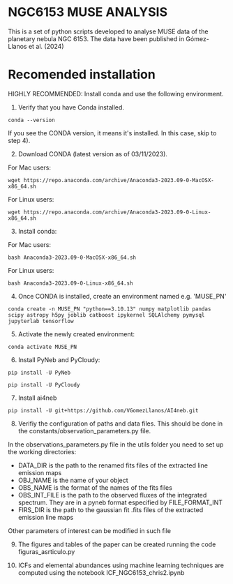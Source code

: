# NGC6153 MUSE ANALYSIS 

This is a set of python scripts developed to analyse MUSE data of the planetary nebula NGC 6153. The data have been published in Gómez-Llanos et al. (2024)

# Recomended installation

HIGHLY RECOMMENDED: Install conda and use the following environment.

1) Verify that you have Conda installed.

```
conda --version
```

If you see the CONDA version, it means it's installed. In this case, skip to step 4).

2) Download CONDA (latest version as of 03/11/2023).

For Mac users:

```
wget https://repo.anaconda.com/archive/Anaconda3-2023.09-0-MacOSX-x86_64.sh
```

For Linux users:

```
wget https://repo.anaconda.com/archive/Anaconda3-2023.09-0-Linux-x86_64.sh
```

3) Install conda:

For Mac users:

```
bash Anaconda3-2023.09-0-MacOSX-x86_64.sh
```

For Linux users:

```
bash Anaconda3-2023.09-0-Linux-x86_64.sh
```

4) Once CONDA is installed, create an environment named e.g. 'MUSE_PN'

```
conda create -n MUSE_PN "python==3.10.13" numpy matplotlib pandas scipy astropy h5py joblib catboost ipykernel SQLAlchemy pymysql jupyterlab tensorflow
```

5) Activate the newly created environment:

```
conda activate MUSE_PN
```

6) Install PyNeb and PyCloudy:
```
pip install -U PyNeb
```
```
pip install -U PyCloudy
```

7) Install ai4neb
```
pip install -U git+https://github.com/VGomezLlanos/AI4neb.git
```

8) Verifiy the  configuration of paths and data files. This should be done in the constants/observation_parameters.py file.

In the observations_parameters.py file in the utils folder you need to set up the working directories:

- DATA_DIR is the path to the renamed fits files of the extracted line emission maps
- OBJ_NAME is the name of your object
- OBS_NAME is the format of the names of the fits files
- OBS_INT_FILE is the path to the observed fluxes of the integrated spectrum. They are in a pyneb format especified by FILE_FORMAT_INT
- FIRS_DIR is the path to the gaussian fit .fits files of the extracted emission line maps
   
Other parameters of interest can be modified in such file

9) The figures and tables of the paper can be created running the code figuras_asrticulo.py

10) ICFs and elemental abundances using machine learning techniques are computed using the notebook ICF_NGC6153_chris2.ipynb 
